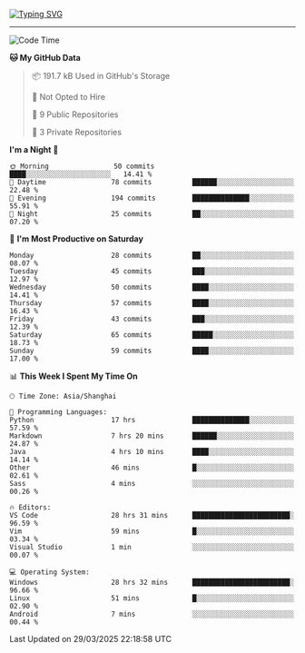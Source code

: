 <a href="https://git.io/typing-svg"><img src="https://readme-typing-svg.demolab.com?font=Jersey+10&size=33&pause=1000&color=0077B8&vCenter=true&width=429&height=46&lines=TALK+LESS,+SMILE+MORE." alt="Typing SVG" /></a>

---

<!--START_SECTION:waka-->
![Code Time](http://img.shields.io/badge/Code%20Time-254%20hrs%2037%20mins-blue)

**🐱 My GitHub Data** 

> 📦 191.7 kB Used in GitHub's Storage 
 > 
> 🚫 Not Opted to Hire
 > 
> 📜 9 Public Repositories 
 > 
> 🔑 3 Private Repositories 
 > 
**I'm a Night 🦉** 

```text
🌞 Morning                50 commits          ████░░░░░░░░░░░░░░░░░░░░░   14.41 % 
🌆 Daytime                78 commits          ██████░░░░░░░░░░░░░░░░░░░   22.48 % 
🌃 Evening                194 commits         ██████████████░░░░░░░░░░░   55.91 % 
🌙 Night                  25 commits          ██░░░░░░░░░░░░░░░░░░░░░░░   07.20 % 
```
📅 **I'm Most Productive on Saturday** 

```text
Monday                   28 commits          ██░░░░░░░░░░░░░░░░░░░░░░░   08.07 % 
Tuesday                  45 commits          ███░░░░░░░░░░░░░░░░░░░░░░   12.97 % 
Wednesday                50 commits          ████░░░░░░░░░░░░░░░░░░░░░   14.41 % 
Thursday                 57 commits          ████░░░░░░░░░░░░░░░░░░░░░   16.43 % 
Friday                   43 commits          ███░░░░░░░░░░░░░░░░░░░░░░   12.39 % 
Saturday                 65 commits          █████░░░░░░░░░░░░░░░░░░░░   18.73 % 
Sunday                   59 commits          ████░░░░░░░░░░░░░░░░░░░░░   17.00 % 
```


📊 **This Week I Spent My Time On** 

```text
🕑︎ Time Zone: Asia/Shanghai

💬 Programming Languages: 
Python                   17 hrs              ██████████████░░░░░░░░░░░   57.59 % 
Markdown                 7 hrs 20 mins       ██████░░░░░░░░░░░░░░░░░░░   24.87 % 
Java                     4 hrs 10 mins       ████░░░░░░░░░░░░░░░░░░░░░   14.14 % 
Other                    46 mins             █░░░░░░░░░░░░░░░░░░░░░░░░   02.61 % 
Sass                     4 mins              ░░░░░░░░░░░░░░░░░░░░░░░░░   00.26 % 

🔥 Editors: 
VS Code                  28 hrs 31 mins      ████████████████████████░   96.59 % 
Vim                      59 mins             █░░░░░░░░░░░░░░░░░░░░░░░░   03.34 % 
Visual Studio            1 min               ░░░░░░░░░░░░░░░░░░░░░░░░░   00.07 % 

💻 Operating System: 
Windows                  28 hrs 32 mins      ████████████████████████░   96.66 % 
Linux                    51 mins             █░░░░░░░░░░░░░░░░░░░░░░░░   02.90 % 
Android                  7 mins              ░░░░░░░░░░░░░░░░░░░░░░░░░   00.44 % 
```


 Last Updated on 29/03/2025 22:18:58 UTC
<!--END_SECTION:waka-->
